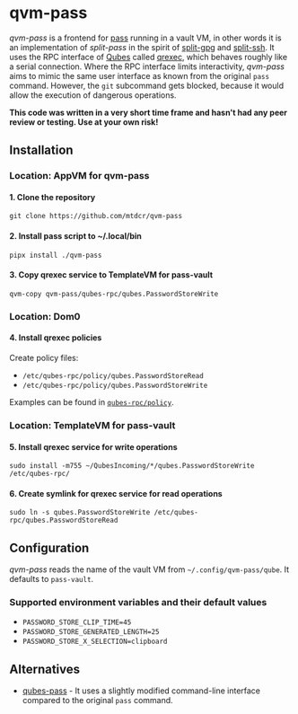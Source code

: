 # qvm-pass

*qvm-pass* is a frontend for [pass](https://www.passwordstore.org/) running in a vault VM, in other words it is an implementation of *split-pass* in the spirit of [split-gpg](https://github.com/mtdcr/qubes-app-split-gpg) and [split-ssh](https://github.com/mtdcr/qubes-app-split-ssh). It uses the RPC interface of [Qubes](https://www.qubes-os.org/) called [qrexec](https://www.qubes-os.org/doc/qrexec/), which behaves roughly like a serial connection. Where the RPC interface limits interactivity, *qvm-pass* aims to mimic the same user interface as known from the original `pass` command. However, the `git` subcommand gets blocked, because it would allow the execution of dangerous operations.

**This code was written in a very short time frame and hasn't had any peer review or testing. Use at your own risk!**

## Installation

### Location: AppVM for qvm-pass

#### 1. Clone the repository

`git clone https://github.com/mtdcr/qvm-pass`

#### 2. Install pass script to ~/.local/bin

`pipx install ./qvm-pass`

#### 3. Copy qrexec service to TemplateVM for pass-vault

`qvm-copy qvm-pass/qubes-rpc/qubes.PasswordStoreWrite`

### Location: Dom0

#### 4. Install qrexec policies

Create policy files:

- `/etc/qubes-rpc/policy/qubes.PasswordStoreRead`
- `/etc/qubes-rpc/policy/qubes.PasswordStoreWrite`

Examples can be found in [`qubes-rpc/policy`](https://github.com/mtdcr/qvm-pass/tree/master/qubes-rpc/policy).

### Location: TemplateVM for pass-vault

#### 5. Install qrexec service for write operations

`sudo install -m755 ~/QubesIncoming/*/qubes.PasswordStoreWrite /etc/qubes-rpc/`

#### 6. Create symlink for qrexec service for read operations

`sudo ln -s qubes.PasswordStoreWrite /etc/qubes-rpc/qubes.PasswordStoreRead`

## Configuration

*qvm-pass* reads the name of the vault VM from `~/.config/qvm-pass/qube`. It defaults to `pass-vault`.

### Supported environment variables and their default values

- `PASSWORD_STORE_CLIP_TIME=45`
- `PASSWORD_STORE_GENERATED_LENGTH=25`
- `PASSWORD_STORE_X_SELECTION=clipboard`

## Alternatives

- [qubes-pass](https://github.com/Rudd-O/qubes-pass) - It uses a slightly modified command-line interface compared to the original `pass` command.
